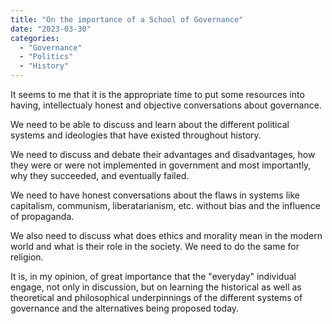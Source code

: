 ```yaml
---
title: "On the importance of a School of Governance"
date: "2023-03-30"
categories: 
  - "Governance"
  - "Politics"
  - "History"
---
```


It seems to me that it is the appropriate time to put some resources into having, intellectualy honest and objective conversations about governance.

We need to be able to discuss and learn about the different political systems and ideologies that have existed throughout history.

We need to discuss and debate their advantages and disadvantages, how they were or were not implemented in government and most importantly, why they succeeded, and eventually failed.

We need to have honest conversations about the flaws in systems like capitalism, communism, liberatarianism, etc. without bias and the influence of propaganda.

We also need to discuss what does ethics and morality mean in the modern world and what is their role in the society. We need to do the same for religion.

It is, in my opinion, of great importance that the "everyday" individual engage, not only in discussion, but on learning the historical as well as theoretical and philosophical underpinnings of the different systems of governance and the alternatives being proposed today.